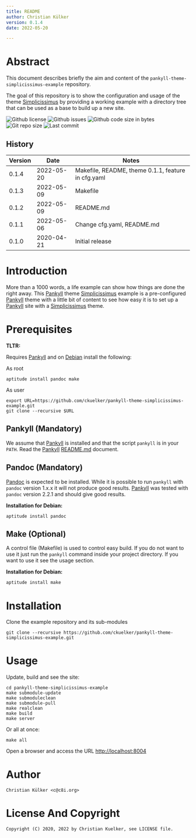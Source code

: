 ```yaml
---
title: README
author: Christian Külker
version: 0.1.4
date: 2022-05-20

---
```


# Abstract

This document describes briefly the aim and content of the
`pankyll-theme-simplicissimus-example` repository.

The goal of this repository is to show the configuration and usage of the theme
[Simplicissimus] by providing a working example with a directory tree that can
be used as a base to build up a new site.

![Github license](https://img.shields.io/github/license/ckuelker/pankyll-theme-simplicissimus-example.svg)
![Github issues](https://img.shields.io/github/issues/ckuelker/pankyll-theme-simplicissimus-example.svg?style=popout-square)
![Github code size in bytes](https://img.shields.io/github/languages/code-size/ckuelker/pankyll-theme-simplicissimus-example.svg)
![Git repo size](https://img.shields.io/github/repo-size/ckuelker/pankyll-theme-simplicissimus-example.svg)
![Last commit](https://img.shields.io/github/last-commit/ckuelker/pankyll-theme-simplicissimus-example.svg)

## History

| Version | Date       | Notes                                                |
| ------- | ---------- | ---------------------------------------------------- |
| 0.1.4   | 2022-05-20 | Makefile, README, theme 0.1.1, feature in cfg.yaml   |
| 0.1.3   | 2022-05-09 | Makefile                                             |
| 0.1.2   | 2022-05-09 | README.md                                            |
| 0.1.1   | 2022-05-06 | Change cfg.yaml, README.md                           |
| 0.1.0   | 2020-04-21 | Initial release                                      |

# Introduction

More than a 1000 words, a life example can show how things are done the right
away. This [Pankyll] theme [Simplicissimus] example is a pre-configured
[Pankyll] theme with a little bit of content to see how easy it is to set up a
[Pankyll] site with a [Simplicissimus] theme.

# Prerequisites

**TLTR:**

Requires [Pankyll] and on [Debian] install the following:

As root

```shell
aptitude install pandoc make
```

As user

```shell
export URL=https://github.com/ckuelker/pankyll-theme-simplicissimus-example.git
git clone --recursive $URL
```

## Pankyll (Mandatory)

We assume that [Pankyll] is installed and that the script `pankyll` is in
your `PATH`. Read the [Pankyll] [README.md] document.

## Pandoc (Mandatory)

[Pandoc] is expected to be installed. While it is possible to run `pankyll`
with `pandoc` version 1.x.x it will not produce good results. [Pankyll] was
tested with `pandoc` version 2.2.1 and should give good results.

**Installation for Debian:**

```shell
aptitude install pandoc
```
## Make (Optional)

A control file (Makefile) is used to control easy build. If you do not want to
use it just run the `pankyll` command inside your project directory. If you
want to use it see the usage section.

**Installation for Debian:**

```shell
aptitude install make
```

# Installation

Clone the example repository and its sub-modules

```shell
git clone --recursive https://github.com/ckuelker/pankyll-theme-simplicissimus-example.git
```

# Usage

Update, build and see the site:

```shell
cd pankyll-theme-simplicissimus-example
make submodule-update
make submoduleclean
make submodule-pull
make realclean
make build
make server
```

Or all at once:

```shell
make all
```

Open a browser and access the URL [http://localhost:8004](http://localhost:8004)

# Author

    Christian Külker <c@c8i.org>

# License And Copyright

    Copyright (C) 2020, 2022 by Christian Kuelker, see LICENSE file.

[Debian]: https://www.debian.org/
[Newspaper]: https://github.com/ckuelker/pankyll-theme-newspaper/
[Pandoc]: https://pandoc.org/
[Pankyll]: https://www.pankyll.org/
[Rankle]: https://github.com/ckuelker/pankyll-theme-rankle
[README.md]: https://github.com/ckuelker/pankyll
[Simplicissimus]: https://github.com/ckuelker/pankyll-theme-simplicissimus
